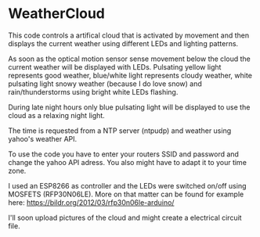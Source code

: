 # WeatherCloud
This code controls a artifical cloud that is activated by movement and then displays the current weather using different LEDs and  lighting patterns.

As soon as the optical motion sensor sense movement below the cloud the current weather will be displayed with LEDs. Pulsating yellow light represents good weather, blue/white light represents cloudy weather, white pulsating light snowy weather (because I do love snow) and rain/thunderstorms using bright white LEDs flashing. 

During late night hours only blue pulsating light will be displayed to use the cloud as a relaxing night light. 

The time is requested from a NTP server (ntpudp) and weather using yahoo's weather API. 

To use the code you have to enter your routers SSID and password and change the yahoo API adress. You also might have to adapt it to your time zone. 

I used an ESP8266 as controller and the LEDs were switched on/off using MOSFETS (RFP30N06LE). More on that matter can be found for example here: https://bildr.org/2012/03/rfp30n06le-arduino/

I'll soon upload pictures of the cloud and might create a electrical circuit file.

